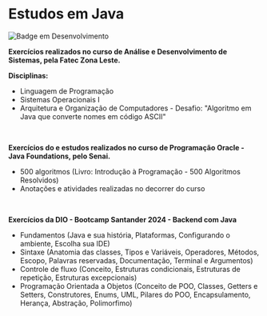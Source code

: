 # Estudos em Java


![Badge em Desenvolvimento](http://img.shields.io/static/v1?label=STATUS&message=EM%20DESENVOLVIMENTO&color=GREEN&style=for-the-badge)

**Exercícios realizados no curso de Análise e Desenvolvimento de Sistemas, pela Fatec Zona Leste.**

**Disciplinas:** 
- Linguagem de Programação
- Sistemas Operacionais I
- Arquitetura e Organização de Computadores - Desafio: "Algoritmo em Java que converte nomes em código ASCII"

<br>

**Exercícios do e estudos realizados no curso de Programação Oracle - Java Foundations, pelo Senai.**
- 500 algoritmos (Livro: Introdução à Programação - 500 Algoritmos Resolvidos)
- Anotações e atividades realizadas no decorrer do curso

<br>

**Exercícios da DIO - Bootcamp Santander 2024 - Backend com Java**
- Fundamentos (Java e sua história, Plataformas, Configurando o ambiente, Escolha sua IDE)
- Sintaxe (Anatomia das classes, Tipos e Variáveis, Operadores, Métodos, Escopo, Palavras reservadas, Documentação, Terminal e Argumentos)
- Controle de fluxo (Conceito, Estruturas condicionais, Estruturas de repetição, Estruturas excepcionais)
- Programação Orientada a Objetos (Conceito de POO, Classes, Getters e Setters, Construtores, Enums, UML, Pilares do POO, Encapsulamento, Herança, Abstração, Polimorfimo)
